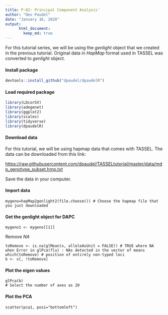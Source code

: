 ```yaml
---
title: P-02: Principal Component Analysis'
author: "Dev Paudel"
date: "January 16, 2020"
output:
      html_document:
        keep_md: true
---
```

For this tutorial series, we will be using the _genlight_ object that we created in the previous tutorial. 
Original data in _HapMap_ format used in TASSEL was converted to _genlight_ object. 

#### Install package

```r
devtools::install_github("dpaudel/dpaudelR") 
```

#### Load required package

```r
library(LDcorSV)
library(adegenet)
library(ggplot2)
library(scales)
library(tidyverse)
library(dpaudelR)
```
#### Download data
For this tutorial, we will be using hapmap data that comes with TASSEL. The data can be downloaded from this link:

https://raw.githubusercontent.com/dpaudel/TASSELtutorial/master/data/mdp_genotype_subset.hmp.txt

Save the data in your computer.

#### Import data
```
mygeno=hapMap2genlight2(file.choose()) # Choose the hapmap file that you just downloaded
```

#### Get the genlight object for DAPC
```
mygeno1 <- mygeno[[1]]
```
Remove _NA_

```
toRemove <- is.na(glMean(x, alleleAsUnit = FALSE)) # TRUE where NA when Error in glPca(flu) : NAs detected in the vector of means
which(toRemove) # position of entirely non-typed loci
b <- x[, !toRemove]
```

#### Plot the eigen values

```
glPca(b) 
# Select the number of axes as 20
```


#### Plot the PCA 

```
scatter(pca1, posi="bottomleft")
```


